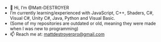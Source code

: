 - 👋 Hi, I’m @Matt-DESTROYER
- I’m currently learning/experienced with JavaScript, C++, Shaders, C#, Visual C#, Unity C#, Java, Python and Visual Basic.
- (Some of my repositories are outdated or old, meaning they were made when I was new to programming)
- 📫 Reach me at: mattdestroyerpro@gmail.com
